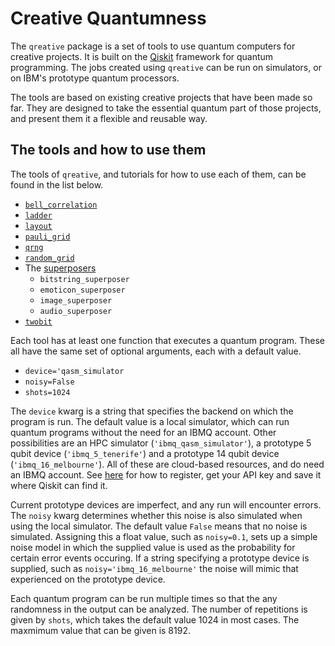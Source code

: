 # Creative Quantumness

The `qreative` package is a set of tools to use quantum computers for creative projects. It is built on the [Qiskit](https://qiskit.org) framework for quantum programming. The jobs created using `qreative` can be run on simulators, or on IBM's prototype quantum processors.

The tools are based on existing creative projects that have been made so far. They are designed to take the essential quantum part of those projects, and present them it a flexible and reusable way.

## The tools and how to use them

The tools of `qreative`, and tutorials for how to use each of them, can be found in the list below.

* [`bell_correlation`](bell_correlation.ipynb)
* [`ladder`](ladder.ipynb)
* [`layout`](layout.ipynb)
* [`pauli_grid`](pauli_grid.ipynb)
* [`qrng`](qrng.ipynb)
* [`random_grid`](random_grid.ipynb)
* The [superposers](superposers.ipynb)
    * `bitstring_superposer`
    * `emoticon_superposer`
    * `image_superposer`
    * `audio_superposer`
* [`twobit`](.ipynb)

Each tool has at least one function that executes a quantum program. These all have the same set of optional arguments, each with a default value.

* `device='qasm_simulator`
* `noisy=False`
* `shots=1024`

The `device` kwarg is a string that specifies the backend on which the program is run. The default value is a local simulator, which can run quantum programs without the need for an IBMQ account. Other possibilities are an HPC simulator (`'ibmq_qasm_simulator'`), a prototype 5 qubit device (`'ibmq_5_tenerife'`) and a prototype 14 qubit device (`'ibmq_16_melbourne'`). All of these are cloud-based resources, and do need an IBMQ account. See [here](https://github.com/Qiskit/qiskit-tutorials/blob/master/INSTALL.md) for how to register, get your API key and save it where Qiskit can find it.

Current prototype devices are imperfect, and any run will encounter errors. The `noisy` kwarg determines whether this noise is also simulated when using the local simulator. The default value `False` means that no noise is simulated. Assigning this a float value, such as `noisy=0.1`, sets up a simple noise model in which the supplied value is used as the probability for certain error events occuring. If a string specifying a prototype device is supplied, such as `noisy='ibmq_16_melbourne'` the noise will mimic that experienced on the prototype device.

Each quantum program can be run multiple times so that the any randomness in the output can be analyzed. The number of repetitions is given by `shots`, which takes the default value 1024 in most cases. The maxmimum value that can be given is 8192.
